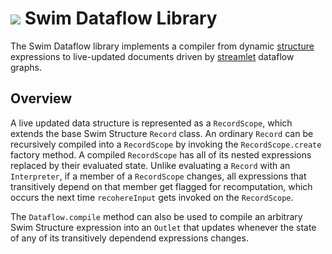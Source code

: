 # <a href="https://www.swimos.org"><img src="https://docs.swimos.org/readme/breach-marlin-blue-wide.svg"></a> Swim Dataflow Library

The Swim Dataflow library implements a compiler from dynamic [structure][structure]
expressions to live-updated documents driven by [streamlet][streamlet] dataflow graphs.

## Overview

A live updated data structure is represented as a `RecordScope`, which extends
the base Swim Structure `Record` class. An ordinary `Record` can be recursively
compiled into a `RecordScope` by invoking the `RecordScope.create` factory method.
A compiled `RecordScope` has all of its nested expressions replaced by their
evaluated state. Unlike evaluating a `Record` with an `Interpreter`, if a
member of a `RecordScope` changes, all expressions that transitively depend on
that member get flagged for recomputation, which occurs the next time
`recohereInput` gets invoked on the `RecordScope`.

The `Dataflow.compile` method can also be used to compile an arbitrary
Swim Structure expression into an `Outlet` that updates whenever
the state of any of its transitively dependend expressions changes.

[structure]: https://github.com/swimos/swim/tree/main/swim-js/swim-runtime-js/swim-core-js/@swim/structure
[streamlet]: https://github.com/swimos/swim/tree/main/swim-js/swim-runtime-js/swim-core-js/@swim/streamlet
